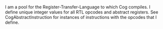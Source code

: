 I am a pool for the Register-Transfer-Language to which Cog compiles.  I define unique integer values for all RTL opcodes and abstract registers.  See CogAbstractInstruction for instances of instructions with the opcodes that I define.